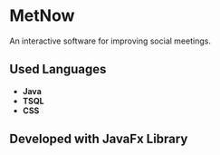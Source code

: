 # MetNow
An interactive software for improving social meetings.

## Used Languages

- **Java**
- **TSQL**
- **CSS**

## Developed with JavaFx Library

